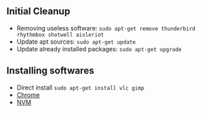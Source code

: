 ## Initial Cleanup

* Removing useless software: `sudo apt-get remove thunderbird rhythmbox shotwell aisleriot`
* Update apt sources: `sudo apt-get update`
* Update already installed packages: `sudo apt-get upgrade`

## Installing softwares

* Direct install `sudo apt-get install vlc gimp`
* [Chrome](https://www.ubuntuupdates.org/ppa/google_chrome?dist=stable)
* [NVM](https://github.com/creationix/nvm#installation)
